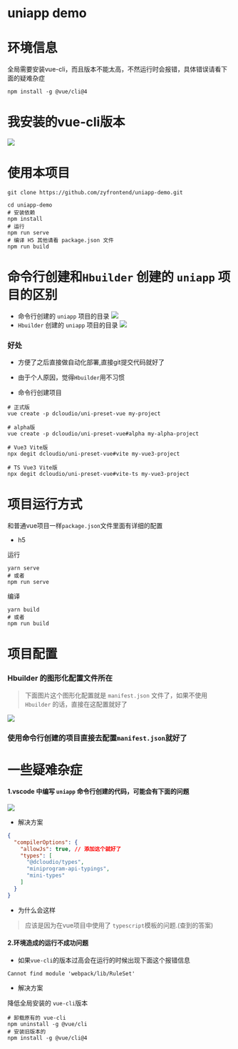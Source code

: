 # uniapp demo

# 环境信息

全局需要安装vue-cli，而且版本不能太高，不然运行时会报错，具体错误请看下面的疑难杂症

```shell
npm install -g @vue/cli@4
```
# 我安装的vue-cli版本

![](http://image.zyfullstack.top/20220403111758.png)

# 使用本项目
```shell
git clone https://github.com/zyfrontend/uniapp-demo.git

cd uniapp-demo
# 安装依赖
npm install
# 运行
npm run serve
# 编译 H5 其他请看 package.json 文件
npm run build
```

# 命令行创建和`Hbuilder` 创建的 `uniapp` 项目的区别
- 命令行创建的 `uniapp` 项目的目录
![](http://image.zyfullstack.top/20220403113627.png)
- `Hbuilder` 创建的 `uniapp` 项目的目录
![](http://image.zyfullstack.top/20220403113753.png)

### 好处
- 方便了之后直接做自动化部署,直接git提交代码就好了
- 由于个人原因，觉得`Hbuilder`用不习惯


- 命令行创建项目

```shell
# 正式版
vue create -p dcloudio/uni-preset-vue my-project

# alpha版
vue create -p dcloudio/uni-preset-vue#alpha my-alpha-project

# Vue3 Vite版
npx degit dcloudio/uni-preset-vue#vite my-vue3-project

# TS Vue3 Vite版
npx degit dcloudio/uni-preset-vue#vite-ts my-vue3-project
```
# 项目运行方式

和普通vue项目一样`package.json`文件里面有详细的配置

- h5

运行
```shell
yarn serve 
# 或者
npm run serve
```
编译
```shell
yarn build 
# 或者
npm run build
```

# 项目配置

### Hbuilder 的图形化配置文件所在
> 下面图片这个图形化配置就是 `manifest.json` 文件了，如果不使用 `Hbuilder` 的话，直接在这配置就好了

![](http://image.zyfullstack.top/20220403113332.png)

### 使用命令行创建的项目直接去配置`manifest.json`就好了

# 一些疑难杂症

#### 1.vscode 中编写 `uniapp` 命令行创建的代码，可能会有下面的问题

![](http://image.zyfullstack.top/20220403112436.png)

- 解决方案

```json
{
  "compilerOptions": {
    "allowJs": true, // 添加这个就好了
    "types": [
      "@dcloudio/types",
      "miniprogram-api-typings",
      "mini-types"
    ]
  }
}
```

- 为什么会这样

> 应该是因为在vue项目中使用了 `typescript`模板的问题.(查到的答案)



#### 2.环境造成的运行不成功问题

- 如果`vue-cli`的版本过高会在运行的时候出现下面这个报错信息

```shell
Cannot find module 'webpack/lib/RuleSet'
```

- 解决方案

降低全局安装的 `vue-cli`版本

```shell
# 卸载原有的 vue-cli
npm uninstall -g @vue/cli
# 安装旧版本的
npm install -g @vue/cli@4
```

